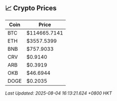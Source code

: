 ## 📈 Crypto Prices

| Coin | Price |
| ---- | ----- |
| BTC | $114665.7141 |
| ETH | $3557.5399 |
| BNB | $757.9033 |
| CRV | $0.9140 |
| ARB | $0.3919 |
| OKB | $46.6944 |
| DOGE | $0.2035 |

_Last Updated: 2025-08-04 16:13:21.624 +0800 HKT_